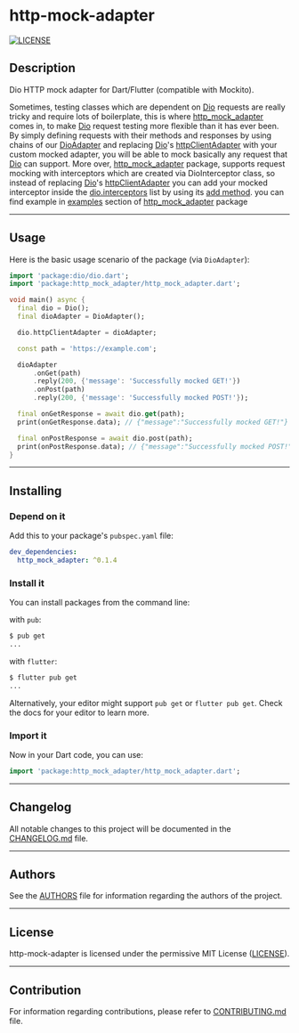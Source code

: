 # http-mock-adapter

[![LICENSE](https://img.shields.io/badge/License-MIT-green.svg)](https://github.com/lomsa-dev/http-mock-adapter#License "Project's LICENSE section")

## Description

Dio HTTP mock adapter for Dart/Flutter (compatible with Mockito).

Sometimes, testing classes which are dependent on [Dio](https://pub.dev/packages/dio) requests are really tricky and require lots of boilerplate, this is where [http_mock_adapter](https://pub.dev/packages/http_mock_adapter) comes in, to make [Dio](https://pub.dev/packages/dio) request testing more flexible than it has ever been. By simply defining requests with their methods and responses by using chains of our [DioAdapter](https://pub.dev/documentation/http_mock_adapter/latest/http_mock_adapter/DioAdapter-class.html) and replacing [Dio](https://pub.dev/packages/dio)'s [httpClientAdapter](https://pub.dev/documentation/dio/latest/dio/HttpClientAdapter-class.html) with your custom mocked adapter, you will be able to mock basically any request that [Dio](https://pub.dev/packages/dio) can support. More over, [http_mock_adapter](https://pub.dev/packages/http_mock_adapter) package, supports request mocking with interceptors which are created via DioInterceptor class, so instead of replacing [Dio](https://pub.dev/packages/dio)'s [httpClientAdapter](https://pub.dev/documentation/dio/latest/dio/HttpClientAdapter-class.html) you can add your mocked interceptor inside the [dio.interceptors](https://pub.dev/documentation/dio/latest/dio/Interceptors-class.html) list by using its [add method](https://api.dart.dev/dev/2.12.0-29.0.dev/dart-collection/ListMixin/add.html). you can find example in [examples](https://pub.dev/packages/http_mock_adapter/example) section of [http_mock_adapter](https://pub.dev/packages/http_mock_adapter) package

---

## Usage

Here is the basic usage scenario of the package (via `DioAdapter`):

```dart
import 'package:dio/dio.dart';
import 'package:http_mock_adapter/http_mock_adapter.dart';

void main() async {
  final dio = Dio();
  final dioAdapter = DioAdapter();

  dio.httpClientAdapter = dioAdapter;

  const path = 'https://example.com';

  dioAdapter
      .onGet(path)
      .reply(200, {'message': 'Successfully mocked GET!'})
      .onPost(path)
      .reply(200, {'message': 'Successfully mocked POST!'});

  final onGetResponse = await dio.get(path);
  print(onGetResponse.data); // {"message":"Successfully mocked GET!"}

  final onPostResponse = await dio.post(path);
  print(onPostResponse.data); // {"message":"Successfully mocked POST!"}
}
```

---

## Installing

### Depend on it

Add this to your package's `pubspec.yaml` file:

```yaml
dev_dependencies:
  http_mock_adapter: ^0.1.4
```

### Install it

You can install packages from the command line:

with `pub`:

```sh
$ pub get
...
```

with `flutter`:

```sh
$ flutter pub get
...
```

Alternatively, your editor might support `pub get` or `flutter pub get`. Check the docs for your editor to learn more.

### Import it

Now in your Dart code, you can use:

```dart
import 'package:http_mock_adapter/http_mock_adapter.dart';
```

---

## Changelog

All notable changes to this project will be documented in the [CHANGELOG.md](https://github.com/lomsa-dev/http-mock-adapter/blob/main/CHANGELOG.md "Project's CHANGELOG.md file") file.

---

## Authors

See the [AUTHORS](https://github.com/lomsa-dev/http-mock-adapter/blob/main/AUTHORS "Project's AUTHORS file") file for information regarding the authors of the project.

---

## License

http-mock-adapter is licensed under the permissive MIT License ([LICENSE](https://github.com/lomsa-dev/http-mock-adapter/blob/main/LICENSE "Copy of the MIT license")).

---

## Contribution

For information regarding contributions, please refer to [CONTRIBUTING.md](https://github.com/lomsa-dev/http-mock-adapter/blob/main/CONTRIBUTING.md "Project's CONTRIBUTING.md file") file.
